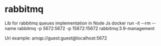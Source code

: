 # rabbitmq
Lib for rabbitmq queues implementation in Node Js
docker run -it --rm --name rabbitmq -p 5672:5672 -p 15672:15672 rabbitmq:3.9-management

Uri example: amqp://guest:guest@localhost:5672